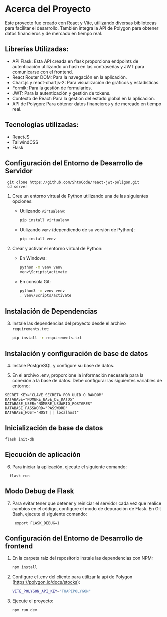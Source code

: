 # Acerca del Proyecto
Este proyecto fue creado con React y Vite, utilizando diversas bibliotecas para facilitar el desarrollo. También integra la API de Polygon para obtener datos financieros y de mercado en tiempo real.

## Librerías Utilizadas:
* API Flask: Esta API creada en flask proporciona endpoints de autenticación utilizando un hash en las contraseñas y JWT para comunicarse con el frontend.
* React Router DOM: Para la navegación en la aplicación.
* Chart.js y react-chartjs-2: Para visualización de gráficos y estadísticas.
* Formik: Para la gestión de formularios.
* JWT: Para la autenticación y gestión de tokens.
* Contexto de React: Para la gestión del estado global en la aplicación.
* API de Polygon: Para obtener datos financieros y de mercado en tiempo real.

## Tecnologías utilizadas:
* ReactJS
* TailwindCSS
* Flask


## Configuración del Entorno de Desarrollo de Servidor

     git clone https://github.com/ShtoCode/react-jwt-poligon.git
     cd server



1. Cree un entorno virtual de Python utilizando una de las siguientes opciones:

   - Utilizando `virtualenv`:
     ```bash
     pip install virtualenv
     ```

   - Utilizando `venv` (dependiendo de su versión de Python):
     ```bash
     pip install venv
     ```

2. Crear y activar el entorno virtual de Python:
   - En Windows:
     ```bash
     python -m venv venv
     venv\Scripts\activate
     ```
   - En consola Git:
     ```bash
     python3 -m venv venv
     . venv/Scripts/activate
     ```

## Instalación de Dependencias

3. Instale las dependencias del proyecto desde el archivo `requirements.txt`:
   ```bash
   pip install -r requirements.txt

## Instalación y configuración de base de datos

4. Instale PostgreSQL y configure su base de datos.

5. En el archivo .env, proporcione la información necesaria para la conexión a la base de datos. Debe configurar las siguientes variables de entorno:
  ```
SECRET_KEY="CLAVE_SECRETA POR UUID O RANDOM"
DATABASE="NOMBRE_BASE_DE_DATOS"
DATABASE_USER="NOMBRE_USUARIO_POSTGRES"
DATABASE_PASSWORD="PASSWORD"
DATABASE_HOST="HOST || localhost"
  ```
## Inicialización de base de datos
  ```
  flask init-db
  ```
## Ejecución de aplicación

6. Para iniciar la aplicación, ejecute el siguiente comando:
  ```
    flask run
  ```
   
## Modo Debug de Flask

7. Para evitar tener que detener y reiniciar el servidor cada vez que realice cambios en el código, configure el modo de depuración de Flask. En Git Bash, ejecute el siguiente comando:
   ```
    export FLASK_DEBUG=1
   ```

## Configuración del Entorno de Desarrollo de frontend

1. En la carpeta raiz del repositorio instale las dependencias con NPM:
   ```bash
   npm install

2. Configure el .env del cliente para utilizar la api de Polygon (https://polygon.io/docs/stocks):
   ```bash
   VITE_POLYGON_API_KEY="TUAPIPOLYGON"

3. Ejecute el proyecto:
   ```bash
   npm run dev



